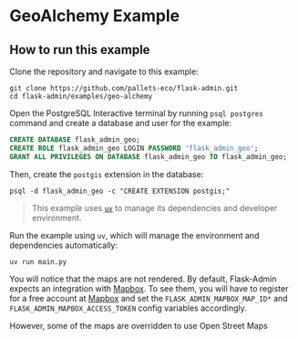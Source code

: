 # GeoAlchemy Example

## How to run this example

Clone the repository and navigate to this example:

```shell
git clone https://github.com/pallets-eco/flask-admin.git
cd flask-admin/examples/geo-alchemy
```

<!-- TODO @hasansezertasan: Let's automate the steps down below as part of main.py and the testcontainer we use so that manually nothing needs to happen? -->

Open the PostgreSQL Interactive terminal by running `psql postgres` command and create a database and user for the example:

```sql
CREATE DATABASE flask_admin_geo;
CREATE ROLE flask_admin_geo LOGIN PASSWORD 'flask_admin_geo';
GRANT ALL PRIVILEGES ON DATABASE flask_admin_geo TO flask_admin_geo;
```

Then, create the `postgis` extension in the database:

```shell
psql -d flask_admin_geo -c "CREATE EXTENSION postgis;"
```

> This example uses [`uv`](https://docs.astral.sh/uv/) to manage its dependencies and developer environment.

Run the example using `uv`, which will manage the environment and dependencies automatically:

```shell
uv run main.py
```

You will notice that the maps are not rendered. By default, Flask-Admin expects an integration with [Mapbox](https://www.mapbox.com/). To see them, you will have to register for a free account at [Mapbox](https://www.mapbox.com/) and set the `FLASK_ADMIN_MAPBOX_MAP_ID*` and `FLASK_ADMIN_MAPBOX_ACCESS_TOKEN` config variables accordingly.

However, some of the maps are overridden to use Open Street Maps
